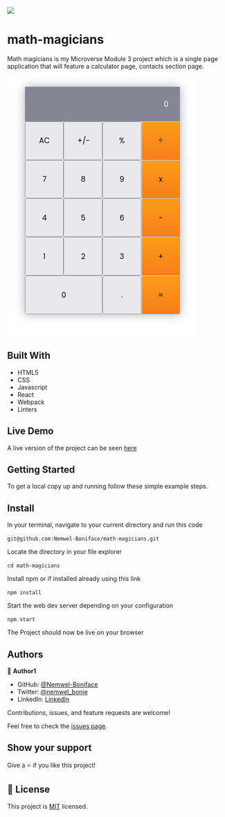 ![](https://img.shields.io/badge/Microverse-blueviolet)

# math-magicians

Math magicians is my Microverse Module 3 project which is a single page application that will feature a calculator page, contacts section page.

![screenshot](./images/mathGecians.png)

## Built With

- HTML5
- CSS
- Javascript
- React
- Webpack
- Linters

## Live Demo

A live version of the project can be seen [here](https://mystifying-swirles-7bcfab.netlify.app/)


## Getting Started

To get a local copy up and running follow these simple example steps.

## Install

In your terminal, navigate to your current directory and run this code

`git@github.com:Nemwel-Boniface/math-magicians.git`

Locate the directory in your file explorer

`cd math-magicians`

Install npm or if installed already using this link

`npm install`

Start the web dev server depending on your configuration

`npm start`

The Project should now be live on your browser

## Authors

👤 **Author1**

- GitHub: [@Nemwel-Boniface ](https://github.com/Nemwel-Boniface)
- Twitter: [@nemwel_bonie](https://twitter.com/nemwel_bonie)
- LinkedIn: [LinkedIn](https://www.linkedin.com/in/nemwel-nyandoro-aa1b2620b/)

Contributions, issues, and feature requests are welcome!

Feel free to check the [issues page](https://github.com/Nemwel-Boniface/math-magicians/issues).

## Show your support

Give a ⭐️ if you like this project!
## 📝 License

This project is [MIT](./MIT.md) licensed.